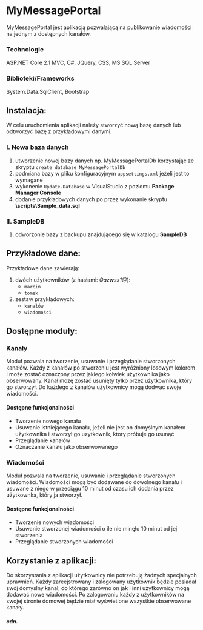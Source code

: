 # MyMessagePortal

MyMessagePortal jest aplikacją pozwalającą na publikowanie wiadomości na jednym z dostępnych kanałów.

### Technologie
ASP.NET Core 2.1 MVC, C#, JQuery, CSS, MS SQL Server

### Biblioteki/Frameworks
System.Data.SqlClient, Bootstrap

## Instalacja:

W celu uruchomienia aplikacji należy stworzyć nową bazę danych lub odtworzyć bazę z przykładowymi danymi.

### I. Nowa baza danych 

1. utworzenie nowej bazy danych np. MyMessagePortalDb korzystając ze skryptu ```create database MyMessagePortalDb```
1. podmiana bazy w pliku konfiguracyjnym `appsettings.xml` jeżeli jest to wymagane
1. wykonenie `Update-Database` w VisualStudio z poziomu **Package Manager Console**
1. dodanie przykładowych danych po przez wykonanie skryptu **\scripts\Sample_data.sql** 

### II. SampleDB

1. odworzonie bazy z backupu znajdującego się w katalogu **SampleDB**

## Przykładowe dane:

Przykładowe dane zawierają:
1. dwóch użytkowników (z hasłami: _Qazwsx1@_):
    * `marcin`
    * `tomek`
1. zestaw przykładowych:
    * `kanałów`
    * `wiadomości`
    
## Dostępne moduły:

### Kanały

Moduł pozwala na tworzenie, usuwanie i przeglądanie stworzonych kanałów. Każdy z kanałów po stworzeniu jest wyróżniony losowym kolorem i może zostać oznaczony przez jakiego kolwiek użytkownika jako obserwowany. Kanał mozę zostać usunięty tylko przez użytkownika, który go stworzył. Do każdego z kanałów użytkownicy mogą dodwać swoje wiadomości.

#### Dostępne funkcjonalności
* Tworzenie nowego kanału
* Usuwanie istniejącego kanału, jeżeli nie jest on domyślnym kanałem użytkownika i stworzył go uzytkownik, ktory próbuje go usunąć
* Przeglądanie kanałów
* Oznaczanie kanału jako obserwowanego

### Wiadomości

Moduł pozwala na tworzenie, usuwanie i przeglądanie stworzonych wiadomości. Wiadomości mogą być dodawane do dowolnego kanału i usuwane z niego w przeciągu 10 minut od czasu ich dodania przez użytkownka, który ja stworzył.

#### Dostępne funkcjonalności
* Tworzenie nowych wiadomości
* Usuwanie stworzonej wiadomości o ile nie minęło 10 minut od jej stworzenia
* Przeglądanie stworzonych wiadomości

## Korzystanie z aplikacji:

Do skorzystania z aplikacji użytkownicy nie potrzebują żadnych specjalnych uprawnień. Każdy zareejstrowany i zalogowany użytkownik będzie posiadał swój domyślny kanał, do którego zarówno on jak i inni użytkownicy mogą dodawać nowe wiadomości. Po zalogowaniu każdy z użytkowników na swojej stronie domowej będzie miał wyświetlone wszystkie obserwowane kanały.

##### cdn.
